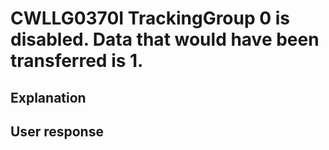 # CWLLG0370I TrackingGroup 0 is disabled. Data that would have been transferred is 1.

## Explanation

## User response